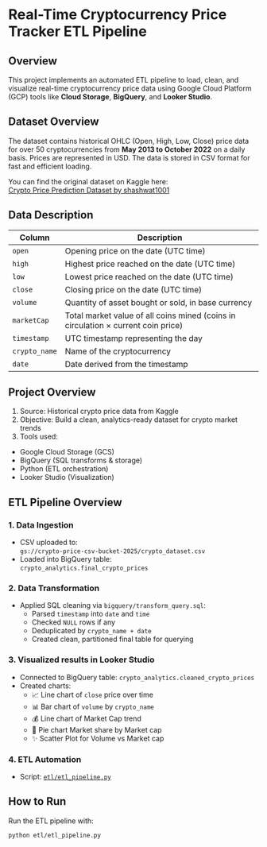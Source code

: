 # Real-Time Cryptocurrency Price Tracker ETL Pipeline

## Overview
This project implements an automated ETL pipeline to load, clean, and visualize real-time cryptocurrency price data using Google Cloud Platform (GCP) tools like **Cloud Storage**, **BigQuery**, and **Looker Studio**.

## Dataset Overview
The dataset contains historical OHLC (Open, High, Low, Close) price data for over 50 cryptocurrencies from **May 2013 to October 2022** on a daily basis. Prices are represented in USD. The data is stored in CSV format for fast and efficient loading.

You can find the original dataset on Kaggle here:  
[Crypto Price Prediction Dataset by shashwat1001](https://www.kaggle.com/code/shashwat1001/crypto-price-prediction)

## Data Description

| Column       | Description                                                                                  |
|--------------|----------------------------------------------------------------------------------------------|
| `open`       | Opening price on the date (UTC time)                                                        |
| `high`       | Highest price reached on the date (UTC time)                                                |
| `low`        | Lowest price reached on the date (UTC time)                                                 |
| `close`      | Closing price on the date (UTC time)                                                        |
| `volume`     | Quantity of asset bought or sold, in base currency                                          |
| `marketCap`  | Total market value of all coins mined (coins in circulation × current coin price)           |
| `timestamp`  | UTC timestamp representing the day                                                          |
| `crypto_name`| Name of the cryptocurrency                                                                  |
| `date`       | Date derived from the timestamp                                                             |


## Project Overview
1. Source: Historical crypto price data from Kaggle
2. Objective: Build a clean, analytics-ready dataset for crypto market trends
3. Tools used:
  - Google Cloud Storage (GCS)
  - BigQuery (SQL transforms & storage)
  - Python (ETL orchestration)
  - Looker Studio (Visualization)

## ETL Pipeline Overview

### 1. **Data Ingestion**
- CSV uploaded to:  
  `gs://crypto-price-csv-bucket-2025/crypto_dataset.csv`
- Loaded into BigQuery table:  
  `crypto_analytics.final_crypto_prices`

### 2. **Data Transformation**
- Applied SQL cleaning via `bigquery/transform_query.sql`:
  - Parsed `timestamp` into `date` and `time`
  - Checked `NULL` rows if any
  - Deduplicated by `crypto_name + date`
  - Created clean, partitioned final table for querying
 
### 3. **Visualized results in Looker Studio**
   - Connected to BigQuery table: `crypto_analytics.cleaned_crypto_prices`
   - Created charts:
     - 📈 Line chart of `close` price over time
     - 📊 Bar chart of `volume` by `crypto_name`
     - 💰 Line chart of Market Cap trend
     - 🥧 Pie chart Market share by Market cap
     - ✨ Scatter Plot for Volume vs Market cap

### 4. **ETL Automation**
- Script: [`etl/etl_pipeline.py`](etl/etl_pipeline.py)

## How to Run
Run the ETL pipeline with:

```bash
python etl/etl_pipeline.py
